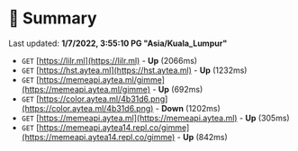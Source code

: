 # 📖 Summary
Last updated: **1/7/2022, 3:55:10 PG "Asia/Kuala_Lumpur"**

- `GET` [https://lilr.ml](https://lilr.ml) - **Up** (2066ms)
- `GET` [https://hst.aytea.ml](https://hst.aytea.ml) - **Up** (1232ms)
- `GET` [https://memeapi.aytea.ml/gimme](https://memeapi.aytea.ml/gimme) - **Up** (692ms)
- `GET` [https://color.aytea.ml/4b31d6.png](https://color.aytea.ml/4b31d6.png) - **Down** (1202ms)
- `GET` [https://memeapi.aytea.ml](https://memeapi.aytea.ml) - **Up** (305ms)
- `GET` [https://memeapi.aytea14.repl.co/gimme](https://memeapi.aytea14.repl.co/gimme) - **Up** (842ms)
